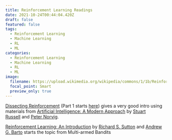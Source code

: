 ```yaml
---
title: Reinforcement Learning Readings
date: 2021-10-24T00:44:04.420Z
draft: false
featured: false
tags:
  - Reinforcement Learning
  - Machine Learning
  - RL
  - ML
categories:
  - Reinforcement Learning
  - Machine Learning
  - RL
  - ML
image:
  filename: https://upload.wikimedia.org/wikipedia/commons/1/1b/Reinforcement_learning_diagram.svg
  focal_point: Smart
  preview_only: true
---
```

[Dissecting Reinforcement](https://github.com/mpatacchiola/dissecting-reinforcement-learning) (Part 1 starts [here](https://mpatacchiola.github.io/blog/2016/12/09/dissecting-reinforcement-learning.html)) gives a very good intro using materials from [Artificial Intelligence: A Modern Approach](http://aima.cs.berkeley.edu/) by [Stuart Russell](http://www.cs.berkeley.edu/~russell) and [Peter Norvig](http://www.norvig.com/). 

[Reinforcement Learning: An Introduction](http://incompleteideas.net/book/the-book-2nd.html) by [Richard S. Sutton](http://incompleteideas.net/index.html) and [Andrew G. Barto](http://www-anw.cs.umass.edu/~barto/) starts the topic from Multi-armed Bandits